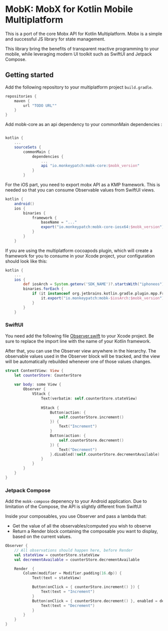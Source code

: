 # MobK: MobX for Kotlin Mobile Multiplatform #

This is a port of the core Mobx API for Kotlin Multiplatform. Mobx is a
simple and successful JS library for state management.

This library bring the benefits of transparent reactive programming to your
mobile, while leveraging modern UI toolkit such as SwiftUI and Jetpack Compose.

## Getting started ##

Add the following repository to your multiplatform project `build.gradle`.

``` gradle
repositories {
    maven {
        url "TODO URL""
    }
}
```

Add mobk-core as an api dependency to your commonMain dependencies :

``` gradle

kotlin {
    ...
    sourceSets {
        commonMain {
            dependencies {
                ...
                api "io.monkeypatch:mobk-core:$mobk_version"
            }
        }
```

For the iOS part, you need to export mobx API as a KMP framework. This is needed
so that you can consume Observable values from SwiftUI views.

``` gradle
kotlin {
    android()
    ios {
        binaries {
            framework {
                baseName = "..."
                export("io.monkeypatch:mobk-core-iosx64:$mobk_version")
            }
        }
    }
```

If you are using the multiplatform cocoapods plugin, which will create a
framework for you to consume in your Xcode project, your configuration should
look like this:

``` gradle
kotlin {
    ...
    ios {
        def iosArch = System.getenv('SDK_NAME')?.startsWith("iphoneos") ? "iosarm64" : "iosx64"
        binaries.forEach {
            if (it instanceof org.jetbrains.kotlin.gradle.plugin.mpp.Framework) {
                it.export("io.monkeypatch:mobk-$iosArch:$mobk_version")
            }
        }
    }
```

### SwiftUI ###

You need add the following file [Observer.swift](./mobk-swift/Observer.swift) to your
Xcode project. Be sure to replace the import line with the name of your Kotlin
framework.

After that, you can use the Observer view anywhere in the hierarchy. The
observable values used in the Observer block will be tracked, and the view will
be automatically rebuilded whenever one of those values changes.

``` swift
struct ContentView: View {
    let counterStore: CounterStore
    
    var body: some View {
        Observer {
            VStack {
                Text(verbatim: self.counterStore.stateView)
                
                HStack {
                    Button(action: {
                        self.counterStore.increment()
                    }) {
                        Text("Increment")
                    }
                    Button(action: {
                        self.counterStore.decrement()
                    }) {
                        Text("Decrement")
                    }.disabled(!self.counterStore.decrementAvailable)
                }
            }
        }
    }
}
```


### Jetpack Compose ###

Add the `mobk-compose` depenency to your Android application.
Due to limitation of the Compose, the API is slightly different from SwiftUI

Inside your composables, you use Observer and pass a lambda that:
  * Get the value of all the observables/computed you wish to observe
  * Return a Render block containing the composable you want to display, based on the current values.

``` kotlin
Observer {
    // All observations should happen here, before Render
    val stateView = counterStore.stateView
    val decrementAvailable = counterStore.decrementAvailable

    Render  {
        Column(modifier = Modifier.padding(16.dp)) {
            Text(text = stateView)

            Button(onClick = { counterStore.increment() }) {
                Text(text = "Increment")
            }
            Button(onClick = { counterStore.decrement() }, enabled = decrementAvailable) {
                Text(text = "Decrement")
            }
        }
    }
}
```
